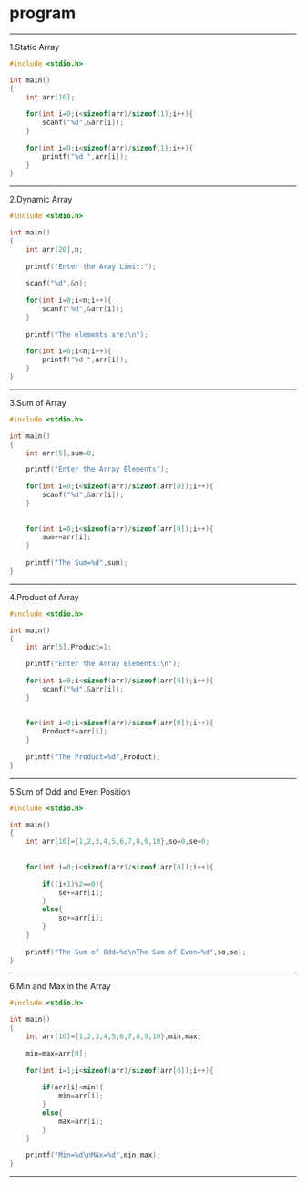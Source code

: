 # program
--------------------
1.Static Array
```c
#include <stdio.h>

int main()
{
    int arr[10];
    
    for(int i=0;i<sizeof(arr)/sizeof(1);i++){
        scanf("%d",&arr[i]);
    }
    
    for(int i=0;i<sizeof(arr)/sizeof(1);i++){
        printf("%d ",arr[i]);
    }
}
```
------------------------------------------------------------------------------
2.Dynamic Array
```c
#include <stdio.h>

int main()
{
    int arr[20],n;
    
    printf("Enter the Aray Limit:");
    
    scanf("%d",&n);
    
    for(int i=0;i<n;i++){
        scanf("%d",&arr[i]);
    }
    
    printf("The elements are:\n");
    
    for(int i=0;i<n;i++){
        printf("%d ",arr[i]);
    }
}
```
-------------------------------------------------------------------------------------------------------------------
3.Sum of Array
```c
#include <stdio.h>

int main()
{
    int arr[5],sum=0;

    printf("Enter the Array Elements");
    
    for(int i=0;i<sizeof(arr)/sizeof(arr[0]);i++){
        scanf("%d",&arr[i]);
    }
    
    
    for(int i=0;i<sizeof(arr)/sizeof(arr[0]);i++){
        sum+=arr[i];
    }
    
    printf("The Sum=%d",sum);
}
```
--------------------------------------------------------------------------------------------------------------------------------------------
4.Product of Array
```c
#include <stdio.h>

int main()
{
    int arr[5],Product=1;

    printf("Enter the Array Elements:\n");
    
    for(int i=0;i<sizeof(arr)/sizeof(arr[0]);i++){
        scanf("%d",&arr[i]);
    }
    
    
    for(int i=0;i<sizeof(arr)/sizeof(arr[0]);i++){
        Product*=arr[i];
    }
    
    printf("The Product=%d",Product);
}
```
----------------------------------------------------------------------------------------------------------------------------
5.Sum of Odd and Even Position
```c
#include <stdio.h>

int main()
{
    int arr[10]={1,2,3,4,5,6,7,8,9,10},so=0,se=0;
    
    
    for(int i=0;i<sizeof(arr)/sizeof(arr[0]);i++){
        
        if((i+1)%2==0){
            se+=arr[i];
        }
        else{
            so+=arr[i];
        }
    }
    
    printf("The Sum of Odd=%d\nThe Sum of Even=%d",so,se);
}
```
-------------------------------------------------------------------------------------------------------------------------------------------------------------------------------
6.Min and Max in the Array
```c
#include <stdio.h>

int main()
{
    int arr[10]={1,2,3,4,5,6,7,8,9,10},min,max;
    
    min=max=arr[0];
    
    for(int i=1;i<sizeof(arr)/sizeof(arr[0]);i++){
        
        if(arr[i]<min){
            min=arr[i];
        }
        else{
            max=arr[i];
        }
    }
    
    printf("Min=%d\nMAx=%d",min,max);
}
```
--------------------------------------------------------------------------------------------------------------------------------------------
